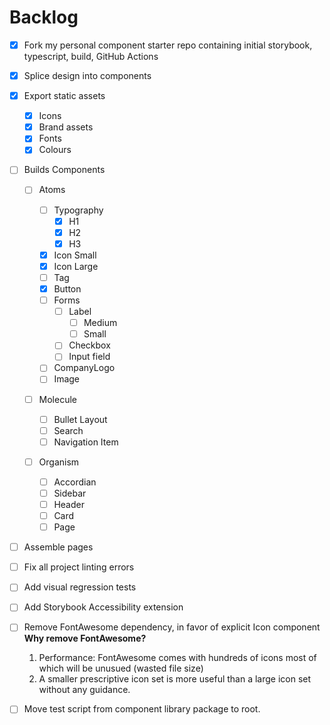 # Backlog

- [x] Fork my personal component starter repo containing initial storybook, typescript, build, GitHub Actions
- [x] Splice design into components
- [x] Export static assets

  - [x] Icons
  - [x] Brand assets
  - [x] Fonts
  - [x] Colours

- [ ] Builds Components

  - [ ] Atoms

    - [ ] Typography
      - [x] H1
      - [x] H2
      - [x] H3
    - [x] Icon Small
    - [x] Icon Large
    - [ ] Tag
    - [x] Button
    - [ ] Forms
      - [ ] Label
        - [ ] Medium
        - [ ] Small
      - [ ] Checkbox
      - [ ] Input field
    - [ ] CompanyLogo
    - [ ] Image

  - [ ] Molecule

    - [ ] Bullet Layout
    - [ ] Search
    - [ ] Navigation Item

  - [ ] Organism
    - [ ] Accordian
    - [ ] Sidebar
    - [ ] Header
    - [ ] Card
    - [ ] Page

- [ ] Assemble pages
- [ ] Fix all project linting errors
- [ ] Add visual regression tests
- [ ] Add Storybook Accessibility extension
- [ ] Remove FontAwesome dependency, in favor of explicit Icon component
      **Why remove FontAwesome?**
  1. Performance: FontAwesome comes with hundreds of icons most of which will be unusued (wasted file size)
  2. A smaller prescriptive icon set is more useful than a large icon set without any guidance.
- [ ] Move test script from component library package to root.
